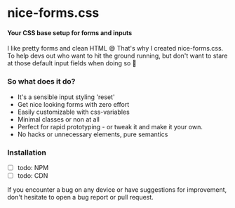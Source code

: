 # nice-forms.css
#### Your CSS base setup for forms and inputs

I like pretty forms and clean HTML 😄 That's why I created nice-forms.css. To help devs out who want to hit the ground running, but don't want to stare at those default input fields when doing so 💩

### So what does it do?
- It's a sensible input styling 'reset'
- Get nice looking forms with zero effort
- Easily customizable with css-variables
- Minimal classes or non at all
- Perfect for rapid prototyping - or tweak it and make it your own.
- No hacks or unnecessary elements, pure semantics

### Installation
- [ ] todo: NPM
- [ ] todo: CDN

If you encounter a bug on any device or have suggestions for improvement, don't hesitate to open a bug report or pull request.